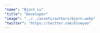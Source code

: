 ```yaml
---
"name": "Bjorn Lu"
"title": "Developer"
"image": "../../assets/authors/bjorn.webp"
"twitter": "https://twitter.com/bluwyoo"
---
```

